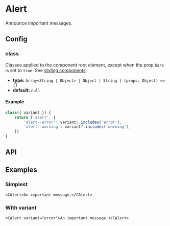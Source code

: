 # Alert

Announce important messages.

<Sandbox id="calert-3j3ve" />

## Config

### class

Classes applied to the component root element, except when the prop `bare` is set to `true`. See [styling components](/guide/styling-components/).

-   **type:** `Array<String | Object> | Object | String | (props: Object) => {}`
-   **default:** `null`

#### Example

```js
class({ variant }) {
    return ['alert', {
        'alert--error': variant?.includes('error'),
        'alert--warning': variant?.includes('warning'),
    }]
}
```

## API

<Docgen :components="['CAlert']" />

## Examples

### Simplest

```vue
<CAlert>An important message.</CAlert>
```

### With variant

```vue
<CAlert variant="error">An important message.</CAlert>
```
